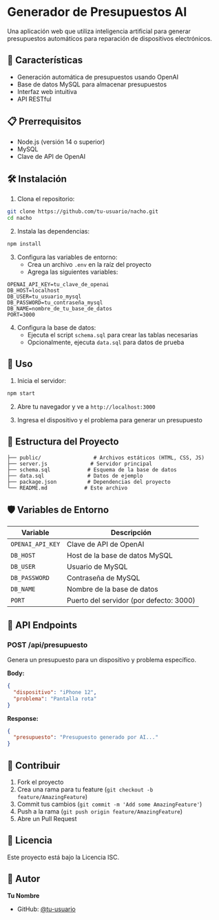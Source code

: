 # Generador de Presupuestos AI

Una aplicación web que utiliza inteligencia artificial para generar presupuestos automáticos para reparación de dispositivos electrónicos.

## 🚀 Características

- Generación automática de presupuestos usando OpenAI
- Base de datos MySQL para almacenar presupuestos
- Interfaz web intuitiva
- API RESTful

## 📋 Prerrequisitos

- Node.js (versión 14 o superior)
- MySQL
- Clave de API de OpenAI

## 🛠 Instalación

1. Clona el repositorio:
```bash
git clone https://github.com/tu-usuario/nacho.git
cd nacho
```

2. Instala las dependencias:
```bash
npm install
```

3. Configura las variables de entorno:
   - Crea un archivo `.env` en la raíz del proyecto
   - Agrega las siguientes variables:
```
OPENAI_API_KEY=tu_clave_de_openai
DB_HOST=localhost
DB_USER=tu_usuario_mysql
DB_PASSWORD=tu_contraseña_mysql
DB_NAME=nombre_de_tu_base_de_datos
PORT=3000
```

4. Configura la base de datos:
   - Ejecuta el script `schema.sql` para crear las tablas necesarias
   - Opcionalmente, ejecuta `data.sql` para datos de prueba

## 🚀 Uso

1. Inicia el servidor:
```bash
npm start
```

2. Abre tu navegador y ve a `http://localhost:3000`

3. Ingresa el dispositivo y el problema para generar un presupuesto

## 📁 Estructura del Proyecto

```
├── public/                 # Archivos estáticos (HTML, CSS, JS)
├── server.js              # Servidor principal
├── schema.sql            # Esquema de la base de datos
├── data.sql              # Datos de ejemplo
├── package.json          # Dependencias del proyecto
└── README.md            # Este archivo
```

## 🛡 Variables de Entorno

| Variable | Descripción |
|----------|-------------|
| `OPENAI_API_KEY` | Clave de API de OpenAI |
| `DB_HOST` | Host de la base de datos MySQL |
| `DB_USER` | Usuario de MySQL |
| `DB_PASSWORD` | Contraseña de MySQL |
| `DB_NAME` | Nombre de la base de datos |
| `PORT` | Puerto del servidor (por defecto: 3000) |

## 📝 API Endpoints

### POST /api/presupuesto
Genera un presupuesto para un dispositivo y problema específico.

**Body:**
```json
{
  "dispositivo": "iPhone 12",
  "problema": "Pantalla rota"
}
```

**Response:**
```json
{
  "presupuesto": "Presupuesto generado por AI..."
}
```

## 🤝 Contribuir

1. Fork el proyecto
2. Crea una rama para tu feature (`git checkout -b feature/AmazingFeature`)
3. Commit tus cambios (`git commit -m 'Add some AmazingFeature'`)
4. Push a la rama (`git push origin feature/AmazingFeature`)
5. Abre un Pull Request

## 📄 Licencia

Este proyecto está bajo la Licencia ISC.

## 👤 Autor

**Tu Nombre**
- GitHub: [@tu-usuario](https://github.com/tu-usuario)